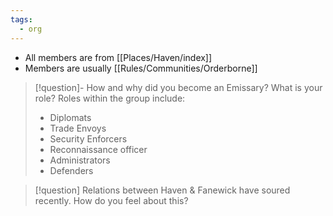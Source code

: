 ```yaml
---
tags:
  - org
---
```


* All members are from [[Places/Haven/index]]
* Members are usually [[Rules/Communities/Orderborne]]
> [!question]- How and why did you become an Emissary? What is your role?
Roles within the group include: 
> * Diplomats
> * Trade Envoys
> * Security Enforcers
> * Reconnaissance officer
> * Administrators
> * Defenders

> [!question] Relations between Haven & Fanewick have soured recently. How do you feel about this? 
